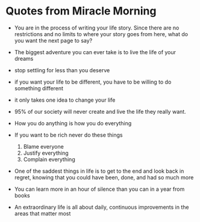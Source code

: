 # Quotes from Miracle Morning

* You are in the process of writing your life story. Since there are no restrictions and no limits to where your story goes from here, what do you want the next page to say?

* The biggest adventure you can ever take is to live the life of
your dreams

* stop settling for less than you deserve

* if you want your life to be different, you have to be willing to do something different

* it only takes one idea to change your life

* 95% of our society will never create and live the life they really want.

* How you do anything is how you do everything

* If you want to be rich never do these things 
  1) Blame everyone
  2) Justify everything
  3) Complain everything

* One of the saddest things in life is to get to the end and look back in
regret, knowing that you could have been, done, and had so much
more

* You can learn more in an hour of silence than you can in a year from
books

* An extraordinary life is all about daily, continuous improvements in the areas that matter most